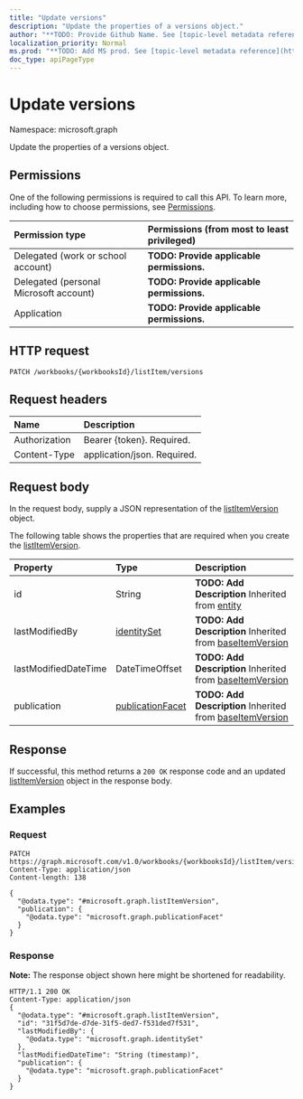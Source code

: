 ```yaml
---
title: "Update versions"
description: "Update the properties of a versions object."
author: "**TODO: Provide Github Name. See [topic-level metadata reference](https://msgo.azurewebsites.net/add/document/guidelines/metadata.html#topic-level-metadata)**"
localization_priority: Normal
ms.prod: "**TODO: Add MS prod. See [topic-level metadata reference](https://msgo.azurewebsites.net/add/document/guidelines/metadata.html#topic-level-metadata)**"
doc_type: apiPageType
---
```


# Update versions

Namespace: microsoft.graph

Update the properties of a versions object.

## Permissions
One of the following permissions is required to call this API. To learn more, including how to choose permissions, see [Permissions](/concepts/permissions-reference.md).

|Permission type|Permissions (from most to least privileged)|
|:---|:---|
|Delegated (work or school account)|**TODO: Provide applicable permissions.**|
|Delegated (personal Microsoft account)|**TODO: Provide applicable permissions.**|
|Application|**TODO: Provide applicable permissions.**|

## HTTP request

<!-- {
  "blockType": "ignored"
}
-->
``` http
PATCH /workbooks/{workbooksId}/listItem/versions
```

## Request headers
|Name|Description|
|:---|:---|
|Authorization|Bearer {token}. Required.|
|Content-Type|application/json. Required.|

## Request body
In the request body, supply a JSON representation of the [listItemVersion](../resources/listitemversion.md) object.

The following table shows the properties that are required when you create the [listItemVersion](../resources/listitemversion.md).

|Property|Type|Description|
|:---|:---|:---|
|id|String|**TODO: Add Description** Inherited from [entity](../resources/entity.md)|
|lastModifiedBy|[identitySet](../resources/identityset.md)|**TODO: Add Description** Inherited from [baseItemVersion](../resources/baseitemversion.md)|
|lastModifiedDateTime|DateTimeOffset|**TODO: Add Description** Inherited from [baseItemVersion](../resources/baseitemversion.md)|
|publication|[publicationFacet](../resources/publicationfacet.md)|**TODO: Add Description** Inherited from [baseItemVersion](../resources/baseitemversion.md)|



## Response

If successful, this method returns a `200 OK` response code and an updated [listItemVersion](../resources/listitemversion.md) object in the response body.

## Examples

### Request
<!-- {
  "blockType": "request",
  "name": "update_versions"
}
-->
``` http
PATCH https://graph.microsoft.com/v1.0/workbooks/{workbooksId}/listItem/versions
Content-Type: application/json
Content-length: 138

{
  "@odata.type": "#microsoft.graph.listItemVersion",
  "publication": {
    "@odata.type": "microsoft.graph.publicationFacet"
  }
}
```


### Response
**Note:** The response object shown here might be shortened for readability.
<!-- {
  "blockType": "response",
  "truncated": true
}
-->
``` http
HTTP/1.1 200 OK
Content-Type: application/json
{
  "@odata.type": "#microsoft.graph.listItemVersion",
  "id": "31f5d7de-d7de-31f5-ded7-f531ded7f531",
  "lastModifiedBy": {
    "@odata.type": "microsoft.graph.identitySet"
  },
  "lastModifiedDateTime": "String (timestamp)",
  "publication": {
    "@odata.type": "microsoft.graph.publicationFacet"
  }
}
```

